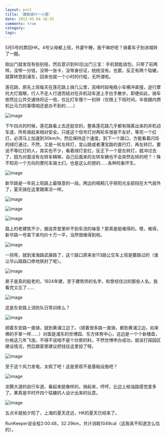 ```yaml
---
layout: post
title: '魔都骑行一小圈'
date: 2012-05-04 18:35
comments: true
category: 
tags:
---
```

    

5月5号的票回HK。4号父母都上班，外婆午睡，我干嘛好呢？骑着车子到进城转了一圈。

刚出门就发现有些别扭，然后意识到80后出门三宝：手机钥匙钱包，只带了前两样。没带一分钱，没带一张卡，没带身份证，统统没有。也罢，反正有两个轱辘，就算转悠到浦东，回来也就一个小时的行程，无所谓啦。

莲花路，原先上班每天在莲花路上骑几公里，高峰时段电瓶小车横冲直撞，逆行摩托大灯晃眼，行人不走人行道而结对在非机动车道上手拉手散步。即便如此，骑车依然比公共交通快将近一倍，仅比打车慢个一刻钟（仅限上下班时间，半夜跟内燃机比马力的事情咱还是办不到的……）

![image](http://qingpei.me/images/in_post/2012/05/IMG_0266.jpg)

下午四点的时候，莲花路看上去还挺空的，整条莲花路几乎都有隔离出来的非机动车道，所有骑起来相对安全。只是这个信号灯对两轮车很是不友好，等完一个红灯，必须马上加速到30km/h，然后保持这个速度，到下一个路口，方能看着闪烁的绿灯通过，不然，又是一轮左转灯，宜山路或者漕宝路的直行灯、再左转灯。要说不等红灯的人，其实也不少，看着绿灯变红，反正下一个是左转灯，就冲过去了，因为对面没有左转车辆嘛，自己后面来的左转车辆也不会突然右转的吧？！殊不知另一个方向的摩托车骑士们，也是这么的想的……各种险象环生。

![image](http://qingpei.me/images/in_post/2012/05/IMG_0285.jpg)

新华路是一年前上班路上最惬意的一段。两边的梧桐几乎把阳光全部挡在大气层外了，夏天骑在这里跟乘凉一样。

![image](http://qingpei.me/images/in_post/2012/05/IMG_0279.jpg)

![image](http://qingpei.me/images/in_post/2012/05/IMG_0284.jpg)

![image](http://qingpei.me/images/in_post/2012/05/IMG_0286.jpg)

路上的老建筑不少，据说弄堂里听不到车流的噪音？那真是挺难得的。嗯，难得，新华路一号查下来均价十万一平，当然很难得到啦。

![image](http://qingpei.me/images/in_post/2012/05/IMG_0288.jpg)

一拐弯，就到淮海路武康路了，这个路口原来坐113路公交车上班是要路过的（谁让华山路路口修地铁封了呢）。

![image](http://qingpei.me/images/in_post/2012/05/IMG_0298.jpg)

房子是真的挺老的，1924年建，至于建筑师的名字，和曾经住过的那些人名，我看完又忘了……

![image](http://qingpei.me/images/in_post/2012/05/IMG_0303.jpg)

这是东安路上消防队日常训练么？

![image](http://qingpei.me/images/in_post/2012/05/IMG_0307.jpg)

顺着东安路一直骑，就到黄浦江边了。（顺着很多路一直骑，都到黄浦江边，如来佛的手掌一样……）对面是浦东的世博园、东方体育中心，这边是一个个新楼盘，价格这几年飞涨。不得不说咱不是个炒房的料，不然世博申办成功，就该打探园区建设情况，然后跟家里建议把钱往这里投了呀。

![image](http://qingpei.me/images/in_post/2012/05/IMG_0309.jpg)

至于这个风力发电，太假了吧！这是景观不是基础设施吧？

![image](http://qingpei.me/images/in_post/2012/05/IMG_0310.jpg)

龙腾大道的自行车道，看起来挺像样的，骑起来，哼哼，比边上柏油路感觉差多了。果真是平时开四个轱辘的人设计出来的玩意。

![image](http://qingpei.me/images/in_post/2012/05/IMG_0312.jpg)

五点半就拍夕阳了，上海的夏天还远，HK的夏天已经来了。

RunKeeper说全程2:00:48，32.29km，共计消耗1049cal（这我真不知道怎么估的）。
